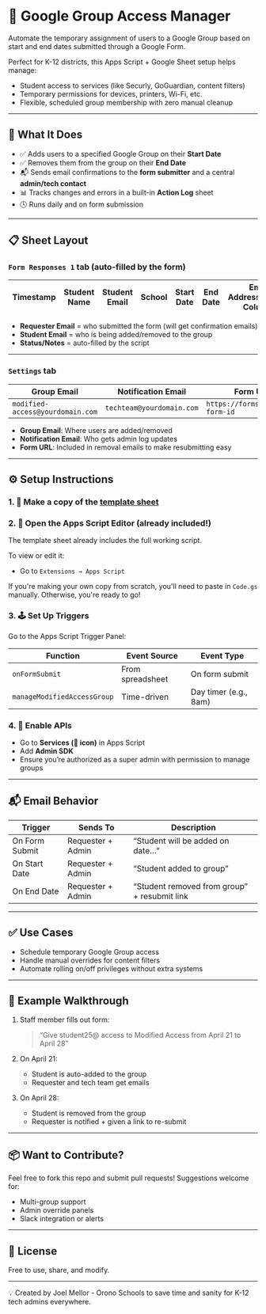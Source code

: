# 🛂 Google Group Access Manager

Automate the temporary assignment of users to a Google Group based on start and end dates submitted through a Google Form.

Perfect for K-12 districts, this Apps Script + Google Sheet setup helps manage:
- Student access to services (like Securly, GoGuardian, content filters)
- Temporary permissions for devices, printers, Wi-Fi, etc.
- Flexible, scheduled group membership with zero manual cleanup

---

## 🧩 What It Does

- ✅ Adds users to a specified Google Group on their **Start Date**
- ✅ Removes them from the group on their **End Date**
- 📬 Sends email confirmations to the **form submitter** and a central **admin/tech contact**
- 📊 Tracks changes and errors in a built-in **Action Log** sheet
- 🕓 Runs daily and on form submission

---

## 📋 Sheet Layout

### `Form Responses 1` tab (auto-filled by the form)

| Timestamp | Student Name | Student Email | School | Start Date | End Date | Email Address(Hidden Column) | Requester Email | Status | Notes |
|-----------|--------------|---------------|--------|------------|----------|----------------|------------------|--------|-------|

- **Requester Email** = who submitted the form (will get confirmation emails)
- **Student Email** = who is being added/removed to the group
- **Status/Notes** = auto-filled by the script

---

### `Settings` tab

| Group Email                      | Notification Email           | Form URL                        |
|----------------------------------|-------------------------------|----------------------------------|
| `modified-access@yourdomain.com` | `techteam@yourdomain.com`     | `https://forms.gle/your-form-id` |

- **Group Email**: Where users are added/removed
- **Notification Email**: Who gets admin log updates
- **Form URL**: Included in removal emails to make resubmitting easy

---

## ⚙️ Setup Instructions

### 1. 📄 Make a copy of the [template sheet]([#](https://docs.google.com/spreadsheets/d/1Jm1XLEFLJi2gJA-Nc7J93kX6IV77oBP9-ioxyMaFkLc/edit?usp=sharing))

### 2. 🔧 Open the Apps Script Editor (already included!)

The template sheet already includes the full working script.

To view or edit it:
- Go to `Extensions → Apps Script`

If you're making your own copy from scratch, you'll need to paste in `Code.gs` manually. Otherwise, you're ready to go!

### 3. 🕹 Set Up Triggers
Go to the Apps Script Trigger Panel:

| Function                    | Event Source       | Event Type         |
|-----------------------------|--------------------|---------------------|
| `onFormSubmit`              | From spreadsheet   | On form submit      |
| `manageModifiedAccessGroup`| Time-driven        | Day timer (e.g., 8am)|

### 4. 🧪 Enable APIs
- Go to **Services (🧩 icon)** in Apps Script
- Add **Admin SDK**
- Ensure you’re authorized as a super admin with permission to manage groups

---

## 📬 Email Behavior

| Trigger         | Sends To              | Description                      |
|-----------------|-----------------------|----------------------------------|
| On Form Submit  | Requester + Admin     | “Student will be added on date…” |
| On Start Date   | Requester + Admin     | “Student added to group”         |
| On End Date     | Requester + Admin     | “Student removed from group” + resubmit link

---

## ✅ Use Cases

- Schedule temporary Google Group access
- Handle manual overrides for content filters
- Automate rolling on/off privileges without extra systems

---

## 🧪 Example Walkthrough

1. Staff member fills out form:
   > “Give student25@ access to Modified Access from April 21 to April 28”

2. On April 21:
   - Student is auto-added to the group
   - Requester and tech team get emails

3. On April 28:
   - Student is removed from the group
   - Requester is notified + given a link to re-submit

---

## 📦 Want to Contribute?

Feel free to fork this repo and submit pull requests! Suggestions welcome for:
- Multi-group support
- Admin override panels
- Slack integration or alerts

---

## 📜 License

Free to use, share, and modify.

---

💡 Created by Joel Mellor - Orono Schools to save time and sanity for K-12 tech admins everywhere.
